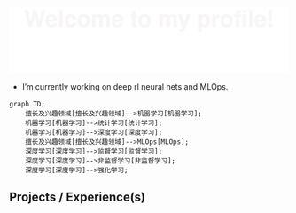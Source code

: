 <!--
**leepand/leepand** is a ✨ _special_ ✨ repository because its `README.md` (this file) appears on your GitHub profile.

Here are some ideas to get you started:

- 🔭 I’m currently working on ...
- 🌱 I’m currently learning ...
- 👯 I’m looking to collaborate on ...
- 🤔 I’m looking for help with ...
- 💬 Ask me about ...
- 📫 How to reach me: ...
- 😄 Pronouns: ...
- ⚡ Fun fact: ...
-->
![](assets/Bottom_up.svg)
- I’m currently working on deep rl neural nets and MLOps.
```mermaid
graph TD;
    擅长及兴趣领域[擅长及兴趣领域]-->机器学习[机器学习];
    机器学习[机器学习]-->统计学习[统计学习];
    机器学习[机器学习]-->深度学习[深度学习];
    擅长及兴趣领域[擅长及兴趣领域]-->MLOps[MLOps];
    深度学习[深度学习]-->监督学习[监督学习];
    深度学习[深度学习]-->非监督学习[非监督学习];
    深度学习[深度学习]-->强化学习;
```
## Projects / Experience(s)